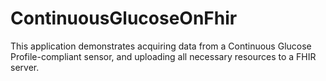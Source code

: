 # ContinuousGlucoseOnFhir

This application demonstrates acquiring data from a Continuous Glucose Profile-compliant sensor, and uploading all necessary resources to a FHIR server.
